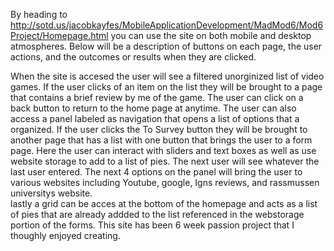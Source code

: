 By heading to http://sotd.us/jacobkayfes/MobileApplicationDevelopment/MadMod6/Mod6Project/Homepage.html you can use the site on both mobile and desktop atmospheres.
Below will be a description of buttons on each page, the user actions, and the outcomes or results when they are clicked.

When the site is accesed the user will see a filtered unorginized list of video games. If the user clicks of an item on the list they will be brought to a page
that contains a brief review by me of the game. The user can click on a back button to return to the home page at anytime.
The user can also access a panel labeled as navigation that opens a list of options that a organized. If the user clicks the To Survey button they will be brought
to another page that has a list with one button that brings the user to a form page. Here the user can interact with sliders and text boxes as well as use website storage
to add to a list of pies. The next user will see whatever the last user entered.
The next 4 options on the panel will bring the user to various websites including Youtube, google, Igns reviews, and rassmussen universitys website.\
lastly a grid can be acces at the bottom of the homepage and acts as a list of pies that are already addded to the list referenced in the webstorage portion of the forms.
This site has been 6 week passion project that I thoughly enjoyed creating.
